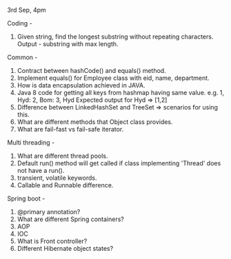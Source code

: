 3rd Sep, 4pm

Coding -
1. Given string, find the longest substring without repeating characters. Output - substring with max length.

Common -
1. Contract between hashCode() and equals() method.
2. Implement equals() for Employee class with eid, name, department.
3. How is data encapsulation achieved in JAVA.
4. Java 8 code for getting all keys from hashmap having same value. e.g. 1, Hyd: 2, Bom: 3, Hyd   Expected output for Hyd => [1,2]
5. Difference between LinkedHashSet and TreeSet => scenarios for using this.
6. What are different methods that Object class provides.
7. What are fail-fast vs fail-safe iterator.

Multi threading -
1. What are different thread pools.
2. Default run() method will get called if class implementing 'Thread' does not have a run().
3. transient, volatile keywords.
4. Callable and Runnable difference.

Spring boot -
1. @primary annotation?
2. What are different Spring containers?
3. AOP
4. IOC
5. What is Front controller?
6. Different Hibernate object states?
